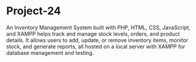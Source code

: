 # Project-24
An Inventory Management System built with PHP, HTML, CSS, JavaScript, and XAMPP helps track and manage stock levels, orders, and product details. It allows users to add, update, or remove inventory items, monitor stock, and generate reports, all hosted on a local server with XAMPP for database management and testing.
